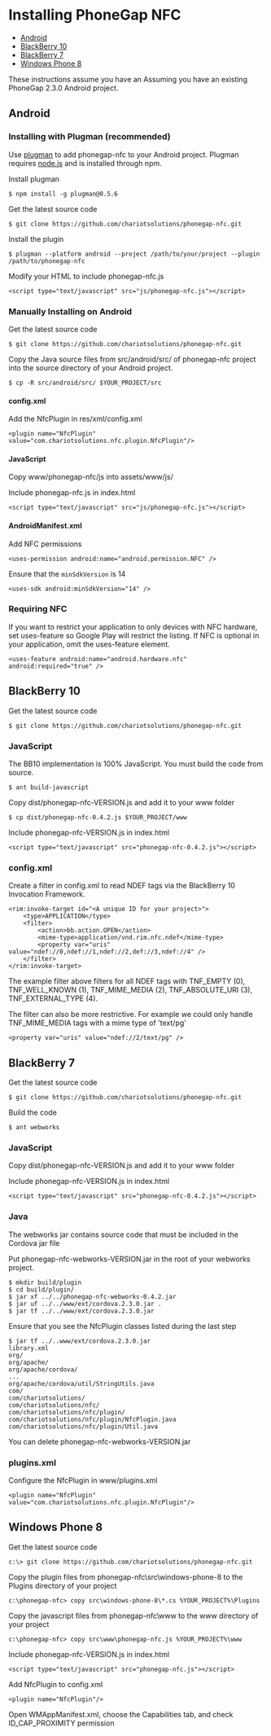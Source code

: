 # Installing PhoneGap NFC

* [Android](#android)
* [BlackBerry 10](#blackberry-10)
* [BlackBerry 7](#blackberry-7)
* [Windows Phone 8](#windows-phone-8)

These instructions assume you have an Assuming you have an existing PhoneGap 2.3.0 Android project.

## Android

### Installing with Plugman (recommended)

Use [plugman](https://github.com/imhotep/plugman) to add phonegap-nfc to your Android project.  Plugman requires [node.js](http://nodejs.org) and is installed through npm.

Install plugman

    $ npm install -g plugman@0.5.6

Get the latest source code

    $ git clone https://github.com/chariotsolutions/phonegap-nfc.git

Install the plugin

    $ plugman --platform android --project /path/to/your/project --plugin /path/to/phonegap-nfc

Modify your HTML to include phonegap-nfc.js

    <script type="text/javascript" src="js/phonegap-nfc.js"></script>  

### Manually Installing on Android

Get the latest source code

    $ git clone https://github.com/chariotsolutions/phonegap-nfc.git

Copy the Java source files from src/android/src/ of phonegap-nfc project into the source directory of your Android project.

    $ cp -R src/android/src/ $YOUR_PROJECT/src

#### config.xml 

Add the NfcPlugin in res/xml/config.xml

    <plugin name="NfcPlugin" value="com.chariotsolutions.nfc.plugin.NfcPlugin"/>

#### JavaScript 

Copy www/phonegap-nfc/js into assets/www/js/
    
Include phonegap-nfc.js in index.html

    <script type="text/javascript" src="js/phonegap-nfc.js"></script>        

#### AndroidManifest.xml

Add NFC permissions

    <uses-permission android:name="android.permission.NFC" />

Ensure that the `minSdkVersion` is 14

    <uses-sdk android:minSdkVersion="14" />
    
### Requiring NFC

If you want to restrict your application to only devices with NFC hardware, set uses-feature so Google Play will restrict the listing.  If NFC is optional in your application, omit the uses-feature element.

    <uses-feature android:name="android.hardware.nfc" android:required="true" />

## BlackBerry 10

Get the latest source code

    $ git clone https://github.com/chariotsolutions/phonegap-nfc.git

### JavaScript 

The BB10 implementation is 100% JavaScript.  You must build the code from source.

    $ ant build-javascript

Copy dist/phonegap-nfc-VERSION.js and add it to your www folder

    $ cp dist/phonegap-nfc-0.4.2.js $YOUR_PROJECT/www
    
Include phonegap-nfc-VERSION.js in index.html

    <script type="text/javascript" src="phonegap-nfc-0.4.2.js"></script>        

### config.xml

Create a filter in config.xml to read NDEF tags via the BlackBerry 10 Invocation Framework.

    <rim:invoke-target id="<A unique ID for your project>">
        <type>APPLICATION</type>
        <filter>
            <action>bb.action.OPEN</action>
            <mime-type>application/vnd.rim.nfc.ndef</mime-type>
            <property var="uris" value="ndef://0,ndef://1,ndef://2,def://3,ndef://4" /> 
        </filter>
    </rim:invoke-target>

The example filter above filters for all NDEF tags with TNF_EMPTY (0), TNF_WELL_KNOWN (1), TNF_MIME_MEDIA (2), TNF_ABSOLUTE_URI (3), TNF_EXTERNAL_TYPE (4).

The filter can also be more restrictive.  For example we could only handle TNF_MIME_MEDIA tags with a mime type of 'text/pg'

    <property var="uris" value="ndef://2/text/pg" /> 

## BlackBerry 7

Get the latest source code

    $ git clone https://github.com/chariotsolutions/phonegap-nfc.git

Build the code

    $ ant webworks

### JavaScript 

Copy dist/phonegap-nfc-VERSION.js and add it to your www folder
    
Include phonegap-nfc-VERSION.js in index.html

    <script type="text/javascript" src="phonegap-nfc-0.4.2.js"></script>       

### Java

The webworks jar contains source code that must be included in the Cordova jar file

Put phonegap-nfc-webworks-VERSION.jar in the root of your webworks project.

    $ mkdir build/plugin
    $ cd build/plugin/
    $ jar xf ../../phonegap-nfc-webworks-0.4.2.jar
    $ jar uf ../../www/ext/cordova.2.3.0.jar .
    $ jar tf ../../www/ext/cordova.2.3.0.jar
	
Ensure that you see the NfcPlugin classes listed during the last step

    $ jar tf ../..www/ext/cordova.2.3.0.jar
    library.xml
    org/
    org/apache/
    org/apache/cordova/
    ...
    org/apache/cordova/util/StringUtils.java
    com/
    com/chariotsolutions/
    com/chariotsolutions/nfc/
    com/chariotsolutions/nfc/plugin/
    com/chariotsolutions/nfc/plugin/NfcPlugin.java
    com/chariotsolutions/nfc/plugin/Util.java
	
You can delete phonegap-nfc-webworks-VERSION.jar

### plugins.xml

Configure the NfcPlugin in www/plugins.xml

    <plugin name="NfcPlugin" value="com.chariotsolutions.nfc.plugin.NfcPlugin"/>
    
## Windows Phone 8

Get the latest source code

    c:\> git clone https://github.com/chariotsolutions/phonegap-nfc.git

Copy the plugin files from phonegap-nfc\src\windows-phone-8 to the Plugins directory of your project

    c:\phonegap-nfc> copy src\windows-phone-8\*.cs %YOUR_PROJECT%\Plugins
    
Copy the javascript files from phonegap-nfc\www to the www directory of your project

    c:\phonegap-nfc> copy src\www\phonegap-nfc.js %YOUR_PROJECT%\www
    
Include phonegap-nfc-VERSION.js in index.html

    <script type="text/javascript" src="phonegap-nfc.js"></script>
    
Add NfcPlugin to config.xml

    <plugin name="NfcPlugin"/>
    
Open WMAppManifest.xml, choose the Capabilities tab, and check ID_CAP_PROXIMITY permission
